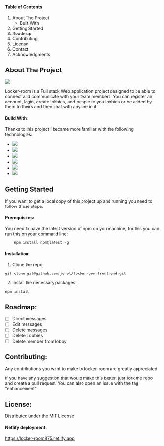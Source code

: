 #### **Table of Contents**
1. About The Project
	- Built With
2. Getting Started
3. Roadmap
4. Contributing
5. License
6. Contact
7. Acknowledgments

## **About The Project**

![](https://i.imgur.com/D0XdjcI.png)

Locker-room is a Full stack Web application project designed to be able to connect and communicate with your team members. You can register an account, login, create lobbies, add people to you lobbies or be added by them to theirs and then chat with anyone in it.

#### Build With:
Thanks to this project I became more familiar with the following technologies:

- ![](https://img.shields.io/badge/express.js-black?style=for-the-badge&logo=express)
- ![](https://img.shields.io/badge/node.js-darkgreen?style=for-the-badge&logo=node.js)
- ![](https://img.shields.io/badge/react-darkblue?style=for-the-badge&logo=react)
- ![](https://img.shields.io/badge/tailwindcss-white?style=for-the-badge&logo=tailwindcss)
- ![](https://img.shields.io/badge/heroku-purple?style=for-the-badge&logo=heroku)
- ![](https://img.shields.io/badge/postgresql-white?style=for-the-badge&logo=postgresql)

## Getting Started
If you want to get a local copy of this project up and running you need to follow these steps.

#### Prerequisites:
You need to have the latest version of npm on you machine, for this you can run this on your command line:
```
	npm install npm@latest -g
```

#### Installation:
1. Clone the repo:
```
git clone git@github.com:je-ol/lockerroom-front-end.git
```

2. Install the necessary packages:
```
npm install
```

## Roadmap:
- [ ] Direct messages
- [ ] Edit messages
- [ ] Delete messages
- [ ] Delete Lobbies
- [ ] Delete member from lobby

## Contributing:
Any contributions you want to make to locker-room are greatly appreciated

If you have any suggestion that would make this better, just fork the repo and create a pull request. You can also open an issue with the tag "enhancement".

## License:
Distributed under the MIT License

#### Netlify deployment:
https://locker-room875.netlify.app